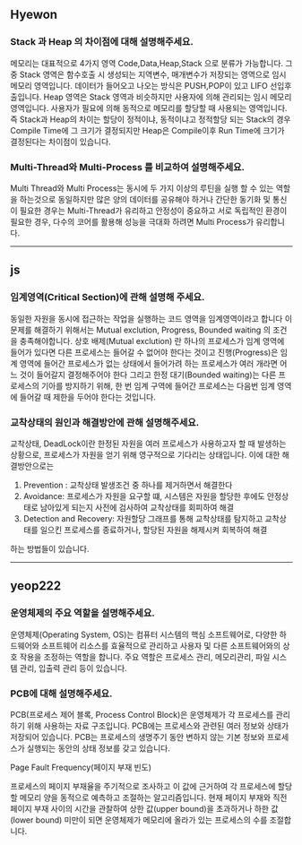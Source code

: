 ## Hyewon

### Stack 과 Heap 의 차이점에 대해 설명해주세요.

메모리는 대표적으로 4가지 영역 Code,Data,Heap,Stack 으로 분류가 가능합니다.
그중 Stack 영역은 함수호출 시 생성되는 지역변수, 매개변수가 저장되는 영역으로 임시 메모리 영역입니다. 데이터가 들어오고 나오는 방식은 PUSH,POP이 있고 LIFO 선입후출입니다.
Heap 영역은 Stack 영역과 비슷하지만 사용자에 의해 관리되는 임시 메모리 영역입니다. 사용자가 필요에 의해 동적으로 메모리를 할당할 때 사용되는 영역입니다. 
즉 Stack과 Heap의 차이는 할당이 정적이냐, 동적이냐고 정적할당 되는 Stack의 경우 Compile Time에 그 크기가 결정되지만 Heap은 Compile이후 Run Time에 크기가 결정된다는 차이점이 있습니다.


### Multi-Thread와 Multi-Process 를 비교하여 설명해주세요.

Multi Thread와 Multi Process는 동시에 두 가지 이상의 루틴을 실행 할 수 있는 역할을 하는것으로 동일하지만 많은 양의 데이터를 공유해야 하거나 간단한 동기화 및 통신이 필요한 경우는 Multi-Thread가 유리하고 안정성이 중요하고 서로 독립적인 환경이 필요한 경우, 다수의 코어를 활용해 성능을 극대화 하려면 Multi Process가 유리합니다.


---

## js

### 임계영역(Critical Section)에 관해 설명해 주세요.

동일한 자원을 동시에 접근하는 작업을 실행하는 코드 영역을 임계영역이라고 합니다
이 문제를 해결하기 위해서는 Mutual exclution, Progress, Bounded waiting 의 조건을 충족해야합니다.
상호 배제(Mutual exclution) 란 하나의 프로세스가 임계 영역에 들어가 있다면 다른 프로세스는 들어갈 수 없어야 한다는 것이고 진행(Progress)은 임계 영역에 들어간 프로세스가 없는 상태에서 들어가려 하는 프로세스가 여러 개라면 어느 것이 들어갈지 결정해주어야 한다 그리고 한정 대기(Bounded waiting)는 다른 프로세스의 기아를 방지하기 위해, 한 번 임계 구역에 들어간 프로세스는 다음번 임계 영역에 들어갈 때 제한을 두어야 한다는 것입니다. 

### 교착상태의 원인과 해결방안에 관해 설명해주세요.

교착상태, DeadLock이란 한정된 자원을 여러 프로세스가 사용하고자 할 때 발생하는 상황으로, 프로세스가 자원을 얻기 위해 영구적으로 기다리는 상태입니다. 이에 대한 해결방안으로는 
1. Prevention : 교착상태 발생조건 중 하나를 제거하면서 해결한다
2. Avoidance: 프로세스가 자원을 요구할 떄, 시스템은 자원을 할당한 후에도 안정상태로 남아있게 되는지 사전에 검사하여 교착상태를 회피하여 해결
3. Detection and Recovery: 자원할당 그래프를 통해 교착상태를 탐지하고 교착상태를 일으킨 프로세스를 종료하거나, 할당된 자원을 해제시켜 회복하여 해결

하는 방법들이 있습니다. 


---

## yeop222

### 운영체제의 주요 역할을 설명해주세요.

운영체제(Operating System, OS)는 컴퓨터 시스템의 핵심 소프트웨어로, 다양한 하드웨어와 소프트웨어 리소스를 효율적으로 관리하고 사용자 및 다른 소프트웨어와의 상호 작용을 조정하는 역할을 합니다. 
주요 역할은 프로세스 관리, 메모리관리, 파일 시스템 관리, 입출력 관리 등이 있습니다. 


### PCB에 대해 설명해주세요.

PCB(프로세스 제어 블록, Process Control Block)은 운영체제가 각 프로세스를 관리하기 위해 사용하는 자료 구조입니다. PCB에는 프로세스와 관련된 여러 정보와 상태가 저장되어 있습니다. PCB는 프로세스의 생명주기 동안 변하지 않는 기본 정보와 프로세스가 실행되는 동안의 상태 정보를 갖고 있습니다.

Page Fault Frequency(페이지 부재 빈도)

프로세스의 페이지 부재율을 주기적으로 조사하고 이 값에 근거하여 각 프로세스에 할당할 메모리 양을 동적으로 예측하고 조절하는 알고리즘입니다. 현재 페이지 부재와 직전 페이지 부재 사이의 시간을 관찰하여 상한 값(upper bound)을 초과하거나 하한 값(lower bound) 미만이 되면 운영체제가 메모리에 올라가 있는 프로세스의 수를 조절합니다.

